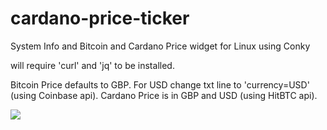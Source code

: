 # cardano-price-ticker

System Info and Bitcoin and Cardano Price widget for Linux using Conky

will require 'curl' and 'jq' to be installed.

Bitcoin Price defaults to GBP. For USD change txt line to 'currency=USD' (using Coinbase api). Cardano Price is in GBP and USD (using HitBTC api).

<img src="conky.png">
